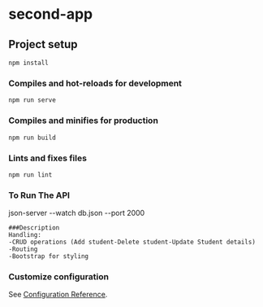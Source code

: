# second-app

## Project setup
```
npm install
```

### Compiles and hot-reloads for development
```
npm run serve
```

### Compiles and minifies for production
```
npm run build
```

### Lints and fixes files
```
npm run lint
```
### To Run The API
json-server --watch db.json --port 2000
```
###Description 
Handling:
-CRUD operations (Add student-Delete student-Update Student details)
-Routing
-Bootstrap for styling
```
### Customize configuration
See [Configuration Reference](https://cli.vuejs.org/config/).
